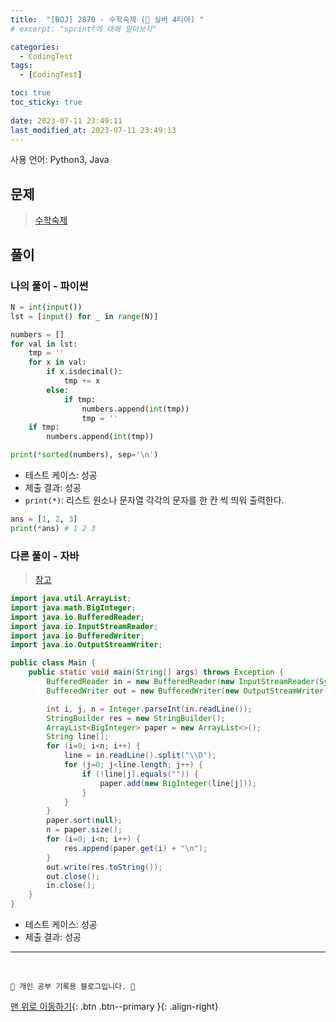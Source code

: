 ```yaml
---
title:  "[BOJ] 2870 - 수학숙제 (🥈 실버 4티어) "
# excerpt: "sprintf에 대해 알아보자"

categories:
  - CodingTest
tags:
  - [CodingTest]

toc: true
toc_sticky: true
 
date: 2023-07-11 23:49:11
last_modified_at: 2023-07-11 23:49:13
---
```


사용 언어: Python3, Java

## 문제
> [수학숙제](https://www.acmicpc.net/problem/2870)

## 풀이
### 나의 풀이 - 파이썬
```py
N = int(input())
lst = [input() for _ in range(N)]

numbers = []
for val in lst:
    tmp = ''
    for x in val:
        if x.isdecimal():
            tmp += x
        else:
            if tmp:
                numbers.append(int(tmp))
                tmp = ''
    if tmp:
        numbers.append(int(tmp))

print(*sorted(numbers), sep='\n')
```
- 테스트 케이스: 성공
- 제출 결과: 성공
- `print(*)`: 리스트 원소나 문자열 각각의 문자를 한 칸 씩 띄워 출력한다.<br>
```py
ans = [1, 2, 3]
print(*ans) # 1 2 3
```

### 다른 풀이 - 자바
> [참고](https://m.blog.naver.com/PostView.naver?isHttpsRedirect=true&blogId=occidere&logNo=220900065325)

```java
import java.util.ArrayList;
import java.math.BigInteger;
import java.io.BufferedReader;
import java.io.InputStreamReader;
import java.io.BufferedWriter;
import java.io.OutputStreamWriter;

public class Main {
    public static void main(String[] args) throws Exception {
        BufferedReader in = new BufferedReader(new InputStreamReader(System.in));
        BufferedWriter out = new BufferedWriter(new OutputStreamWriter(System.out));

        int i, j, n = Integer.parseInt(in.readLine());
        StringBuilder res = new StringBuilder();
        ArrayList<BigInteger> paper = new ArrayList<>();
        String line[];
        for (i=0; i<n; i++) {
            line = in.readLine().split("\\D");
            for (j=0; j<line.length; j++) {
                if (!line[j].equals("")) {
                    paper.add(new BigInteger(line[j]));
                }
            }
        }
        paper.sort(null);
        n = paper.size();
        for (i=0; i<n; i++) {
            res.append(paper.get(i) + "\n");
        }
        out.write(res.toString());
        out.close();
        in.close();
    }
}
```
- 테스트 케이스: 성공
- 제출 결과: 성공















***
<br>


    💛 개인 공부 기록용 블로그입니다. 👻

[맨 위로 이동하기](#){: .btn .btn--primary }{: .align-right}